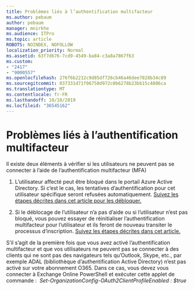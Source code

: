 ```yaml
---
title: Problèmes liés à l’authentification multifacteur
ms.author: pebaum
author: pebaum
manager: mnirkhe
ms.audience: ITPro
ms.topic: article
ROBOTS: NOINDEX, NOFOLLOW
localization_priority: Normal
ms.assetid: 63f7d676-7cd9-4549-ba84-c3a8a7867f63
ms.custom:
- "2417"
- "9000557"
ms.openlocfilehash: 276f6b2212c9d85df726cb46a46dee7828b34c89
ms.sourcegitcommit: 037331d71f06750d972c0b6278b23bb15c4806ca
ms.translationtype: MT
ms.contentlocale: fr-FR
ms.lasthandoff: 10/18/2019
ms.locfileid: "36545162"
---
```

# <a name="issues-with-mfa"></a>Problèmes liés à l’authentification multifacteur
Il existe deux éléments à vérifier si les utilisateurs ne peuvent pas se connecter à l’aide de l’authentification multifacteur (MFA)

1. L’utilisateur affecté peut être bloqué dans le portail Azure Active Directory. Si c’est le cas, les tentatives d’authentification pour cet utilisateur spécifique seront refusées automatiquement. [Suivez les étapes décrites dans cet article pour les débloquer.](https://docs.microsoft.com/azure/active-directory/authentication/howto-mfa-mfasettings#block-and-unblock-users)

2. Si le déblocage de l’utilisateur n’a pas d’aide ou si l’utilisateur n’est pas bloqué, vous pouvez essayer de réinitialiser l’authentification multifacteur pour l’utilisateur et ils feront de nouveau transiter le processus d’inscription. [Suivez les étapes décrites dans cet article.](https://docs.microsoft.com/azure/active-directory/authentication/howto-mfa-userdevicesettings#require-users-to-provide-contact-methods-again)

S’il s’agit de la première fois que vous avez activé l’authentification multifacteur et que vos utilisateurs ne peuvent pas se connecter à des clients qui ne sont pas des navigateurs tels qu’Outlook, Skype, etc., par exemple ADAL (bibliothèque d’authentification Active Directory) n’est pas activé sur votre abonnement O365. Dans ce cas, vous devez vous connecter à Exchange Online PowerShell et exécuter cette applet de commande :  *Set-OrganizationConfig-OAuth2ClientProfileEnabled : $true*